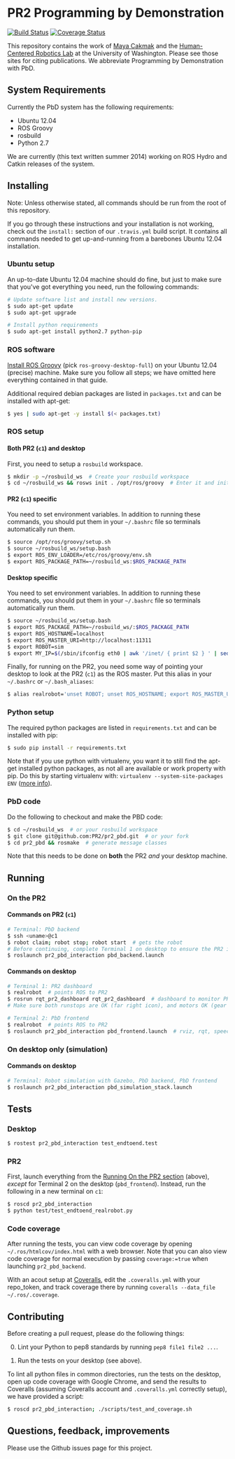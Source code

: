 # PR2 Programming by Demonstration
[![Build Status](https://travis-ci.org/PR2/pr2_pbd.svg?branch=groovy-devel)](https://travis-ci.org/PR2/pr2_pbd)
[![Coverage Status](https://coveralls.io/repos/PR2/pr2_pbd/badge.png?branch=groovy-devel)](https://coveralls.io/r/PR2/pr2_pbd?branch=groovy-devel)

This repository contains the work of [Maya Cakmak](http://www.mayacakmak.com/) and the [Human-Centered Robotics Lab](https://sites.google.com/site/humancenteredrobotics/) at the University of Washington. Please see those sites for citing publications. We abbreviate Programming by Demonstration with PbD.



## System Requirements
Currently the PbD system has the following requirements:

- Ubuntu 12.04
- ROS Groovy
- rosbuild
- Python 2.7

We are currently (this text written summer 2014) working on ROS Hydro and Catkin releases of the system.



## Installing
Note: Unless otherwise stated, all commands should be run from the root of this repository.

If you go through these instructions and your installation is not working, check out the `install:` section of our `.travis.yml` build script. It contains all commands needed to get up-and-running from a barebones Ubuntu 12.04 installation.

### Ubuntu setup
An up-to-date Ubuntu 12.04 machine should do fine, but just to make sure that you've got everything you need, run the following commands:
```bash
# Update software list and install new versions.
$ sudo apt-get update
$ sudo apt-get upgrade

# Install python requirements
$ sudo apt-get install python2.7 python-pip
```

### ROS software
[Install ROS Groovy](http://wiki.ros.org/groovy/Installation/Ubuntu) (pick `ros-groovy-desktop-full`) on your Ubuntu 12.04 (precise) machine. Make sure you follow all steps; we have omitted here everything contained in that guide.

Additional required debian packages are listed in `packages.txt` and can be installed with apt-get:

```bash
$ yes | sudo apt-get -y install $(< packages.txt)
```

### ROS setup

#### Both PR2 (`c1`) and desktop
First, you need to setup a `rosbuild` workspace.

```bash
$ mkdir -p ~/rosbuild_ws  # Create your rosbuild workspace
$ cd ~/rosbuild_ws && rosws init . /opt/ros/groovy  # Enter it and initialize
```

#### PR2 (`c1`) specific
You need to set environment variables. In addition to running these commands, you should put them in your `~/.bashrc` file so terminals automatically run them.

```bash
$ source /opt/ros/groovy/setup.sh
$ source ~/rosbuild_ws/setup.bash
$ export ROS_ENV_LOADER=/etc/ros/groovy/env.sh
$ export ROS_PACKAGE_PATH=~/rosbuild_ws:$ROS_PACKAGE_PATH
```

#### Desktop specific
You need to set environment variables. In addition to running these commands, you should put them in your `~/.bashrc` file so terminals automatically run them.

```bash
$ source ~/rosbuild_ws/setup.bash
$ export ROS_PACKAGE_PATH=~/rosbuild_ws/:$ROS_PACKAGE_PATH
$ export ROS_HOSTNAME=localhost
$ export ROS_MASTER_URI=http://localhost:11311
$ export ROBOT=sim
$ export MY_IP=$(/sbin/ifconfig eth0 | awk '/inet/ { print $2 } ' | sed -e s/addr://)
```

Finally, for running on the PR2, you need some way of pointing your desktop to look at the PR2 (`c1`) as the ROS master. Put this alias in your `~/.bashrc` or `~/.bash_aliases`:

```bash
$ alias realrobot='unset ROBOT; unset ROS_HOSTNAME; export ROS_MASTER_URI=http://c1:11311; export ROS_IP=$MY_IP'
```

### Python setup
The required python packages are listed in `requirements.txt` and can be installed with pip:

```bash
$ sudo pip install -r requirements.txt
```
Note that if you use python with virtualenv, you want it to still find the apt-get installed python packages, as not all are available or work property with pip. Do this by starting virtualenv with: `virtualenv --system-site-packages ENV` ([more info](http://virtualenv.readthedocs.org/en/latest/virtualenv.html#the-system-site-packages-option)).

### PbD code
Do the following to checkout and make the PBD code:

```bash
$ cd ~/rosbuild_ws  # or your rosbuild workspace
$ git clone git@github.com:PR2/pr2_pbd.git  # or your fork
$ cd pr2_pbd && rosmake  # generate message classes
```

Note that this needs to be done on **both** the PR2 _and_ your desktop machine.



## Running

### On the PR2

#### Commands on PR2 (`c1`)
```bash
# Terminal: PbD backend
$ ssh <uname>@c1
$ robot claim; robot stop; robot start  # gets the robot
# Before continuing, complete Terminal 1 on desktop to ensure the PR2 is ready.
$ roslaunch pr2_pbd_interaction pbd_backend.launch
```

#### Commands on desktop
```bash
# Terminal 1: PR2 dashboard
$ realrobot  # points ROS to PR2
$ rosrun rqt_pr2_dashboard rqt_pr2_dashboard  # dashboard to monitor PR2
# Make sure both runstops are OK (far right icon), and motors OK (gear icon)

# Terminal 2: PbD frontend
$ realrobot  # points ROS to PR2
$ roslaunch pr2_pbd_interaction pbd_frontend.launch  # rviz, rqt, speech
```

### On desktop only (simulation)

#### Commands on desktop

```bash
# Terminal: Robot simulation with Gazebo, PbD backend, PbD frontend
$ roslaunch pr2_pbd_interaction pbd_simulation_stack.launch
```



## Tests
### Desktop
```bash
$ rostest pr2_pbd_interaction test_endtoend.test
```

### PR2
First, launch everything from the [Running On the PR2 section](#on-the-pr2) (above), _except_ for Terminal 2 on the desktop (`pbd_frontend`). Instead, run the following in a new terminal on `c1`:
```bash
$ roscd pr2_pbd_interaction
$ python test/test_endtoend_realrobot.py
```

### Code coverage
After running the tests, you can view code coverage by opening `~/.ros/htmlcov/index.html` with a web browser. Note that you can also view code coverage for normal execution by passing `coverage:=true` when launching `pr2_pbd_backend`.

With an acout setup at [Coveralls](https://coveralls.io), edit the `.coveralls.yml` with your repo_token, and track coverage there by running `coveralls --data_file ~/.ros/.coverage`.



## Contributing
Before creating a pull request, please do the following things:

0. Lint your Python to pep8 standards by running `pep8 file1 file2 ...`.

0. Run the tests on your desktop (see above).

To lint all python files in common directories, run the tests on the desktop, open up code coverage with Google Chrome, and send the results to Coveralls (assuming Coveralls account and `.coveralls.yml` correctly setup), we have provided a script:
```bash
$ roscd pr2_pbd_interaction; ./scripts/test_and_coverage.sh
```



## Questions, feedback, improvements
Please use the Github issues page for this project.
